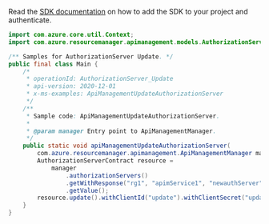 Read the [SDK documentation](https://github.com/Azure/azure-sdk-for-java/blob/azure-resourcemanager-apimanagement_1.0.0-beta.2/sdk/apimanagement/azure-resourcemanager-apimanagement/README.md) on how to add the SDK to your project and authenticate.

```java
import com.azure.core.util.Context;
import com.azure.resourcemanager.apimanagement.models.AuthorizationServerContract;

/** Samples for AuthorizationServer Update. */
public final class Main {
    /*
     * operationId: AuthorizationServer_Update
     * api-version: 2020-12-01
     * x-ms-examples: ApiManagementUpdateAuthorizationServer
     */
    /**
     * Sample code: ApiManagementUpdateAuthorizationServer.
     *
     * @param manager Entry point to ApiManagementManager.
     */
    public static void apiManagementUpdateAuthorizationServer(
        com.azure.resourcemanager.apimanagement.ApiManagementManager manager) {
        AuthorizationServerContract resource =
            manager
                .authorizationServers()
                .getWithResponse("rg1", "apimService1", "newauthServer", Context.NONE)
                .getValue();
        resource.update().withClientId("update").withClientSecret("updated").withIfMatch("*").apply();
    }
}
```
